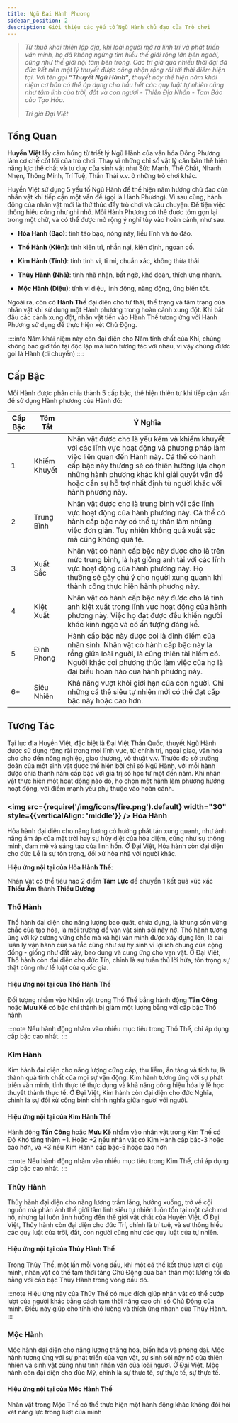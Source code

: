 ```yaml
---
title: Ngũ Đại Hành Phương
sidebar_position: 2
description: Giới thiệu các yếu tố Ngũ Hành chủ đạo của Trò chơi
---
```


> *Từ thuở khai thiên lập địa, khi loài người mở ra linh trí và phát triển văn minh, họ đã không ngừng tìm
hiểu thế giới rộng lớn bên ngoài, cũng như thế giới nội tâm bên trong. Các trí giả qua nhiều thời
đại đã đúc kết nên một lý thuyết được công nhận rộng rãi tới thời điểm hiện tại. Với tên gọi **“Thuyết
Ngũ Hành”**, thuyết này thể hiện năm khái niệm cơ bản có thể áp dụng cho hầu hết các quy luật
tự nhiên cũng như tâm linh của trời, đất và con người - Thiên Địa Nhân - Tam Bảo của Tạo
Hóa.*
>
> *Trí giả Đại Việt*

## Tổng Quan


**Huyền Việt** lấy cảm hứng từ triết lý Ngũ Hành của văn hóa Đông Phương làm cơ chế cốt lõi của trò chơi. 
Thay vì những chỉ số vật lý căn bản thể hiện năng lực thể chất và tư duy của sinh vật như Sức Mạnh, Thể Chất, Nhanh Nhẹn, Thông Minh, Trí Tuệ, Thần Thái v.v. ở những trò chơi khác.

Huyền Việt sử dụng 5 yếu tố Ngũ Hành để thể hiện năm hướng chủ đạo của nhân vật khi tiếp cận một vấn đề (gọi là Hành Phương). Vì sau cùng, hành động của nhân vật mới là thứ thúc đẩy trò chơi và câu chuyện. 
Để tiện việc thông hiểu cũng như ghi nhớ. Mỗi Hành Phương có thể được tóm gọn lại trong một chữ, và có thể được mở rộng ý nghĩ tùy vào hoàn cảnh, như sau.


- **Hỏa Hành (Bạo)**: tính táo bạo, nóng nảy, liều lĩnh và áo đảo.

- **Thổ Hành (Kiên)**: tính kiên trì, nhẫn nại, kiên định, ngoan cố.

- **Kim Hành (Tinh)**: tính tinh vi, tỉ mỉ, chuẩn xác, không thừa thãi

- **Thủy Hành (Nhã)**: tính nhã nhặn, bất ngờ, khó đoán, thích ứng nhanh.

- **Mộc Hành (Diệu)**: tính vi diệu, linh động, năng động, ứng biến tốt.

Ngoài ra, còn có **Hành Thế** đại diện cho tư thái, thể trạng và tâm trạng của nhân vật khi sử dụng một Hành phương trong hoàn cảnh xung đột. Khi bắt đầu các cảnh xung đột, nhân vật tiến vào Hành Thế tương ứng với Hành Phương sử dụng để thực hiện xét Chủ Động.

::::info
Năm khái niệm này còn đại
diện cho Năm tính chất của Khí, chúng không bao giờ tồn tại độc lập mà luôn tương tác với nhau, vì vậy chúng được gọi là Hành (di chuyển)
::::

## Cấp Bậc
Mỗi Hành được phân chia thành 5 cấp bậc, thể hiện thiên tư khi tiếp cận vấn đề sử dụng Hành phương của Hành đó:

| Cấp Bậc | Tóm Tắt | Ý Nghĩa     |
|--------|-------------|---|
| 1      | Khiếm Khuyết | Nhân vật được cho là yếu kém và khiếm khuyết với các lĩnh vực hoạt động và phương pháp làm việc liên quan đến Hành này. Cá thể có hành cấp bậc này thường sẽ có thiên hướng lựa chọn những hành phương khác khi giải quyết vấn đề hoặc cần sự hỗ trợ nhất định từ người khác với hành phương này. |
| 2      | Trung Bình  | Nhân vật được cho là trung bình với các lĩnh vực hoạt động của hành phương này. Cá thể có hành cấp bậc này có thể tự thân làm những việc đơn giản. Tuy nhiên không quá xuất sắc mà cũng không quá tệ. |
| 3      | Xuất Sắc  | Nhân vật có hành cấp bậc này được cho là trên mức trung bình, là hạt giống anh tài với các lĩnh vực hoạt động của hành phương này. Họ thường sẽ gây chú ý cho người xung quanh khi thành công thực hiện hành phương này. |
| 4      | Kiệt Xuất         | Nhân vật có hành cấp bậc này được cho là tinh anh kiệt xuất trong lĩnh vực hoạt động của hành phương này. Việc họ đạt được đều khiến người khác kinh ngạc và có ấn tượng đáng kể. |
| 5      | Đỉnh Phong     | Hành cấp bậc này được coi là đỉnh điểm của nhân sinh. Nhân vật có hành cấp bậc này là rồng giữa loài người, là cũng thiên tài hiếm có. Người khác coi phương thức làm việc của họ là đại biểu hoàn hảo của hành phương này. |
| 6+     | Siêu Nhiên  | Khả năng vượt khỏi giới hạn của con người. Chỉ những cá thể siêu tự nhiên mới có thể đạt cấp bậc này hoặc cao hơn.|


## Tương Tác
Tại lục địa Huyền Việt, đặc biệt là Đại Việt Thần Quốc, thuyết Ngũ Hành được sử dụng rộng rãi
trong mọi lĩnh vực, từ chính trị, ngoại giao, văn hóa cho cho đến nông nghiệp, giao thương, võ
thuật v.v. Thước đo sở trường đoản của một sinh vật được thể hiện bởi chỉ số Ngũ Hành, với
mỗi hành được chia thành năm cấp bậc với giá trị số học từ một đến năm. Khi nhân vật thực
hiện một hoạt động nào đó, họ chọn một hành làm phương hướng hoạt động, với điểm mạnh
yếu phụ thuộc vào hoàn cảnh.


###  <HoaHanhColor><img src={require('/img/icons/fire.png').default} width="30" style={{verticalAlign: 'middle'}} /> Hỏa Hành</HoaHanhColor>
<HoaHanhColor gradient="false">Hỏa hành</HoaHanhColor> đại diện cho năng lượng có hướng phát tán xung quanh, như ánh nắng ấm áp của mặt trời hay sự hủy diệt của hỏa diệm, cũng như sự thông minh, đam mê và sáng tạo của linh
hồn. Ở Đại Việt, Hỏa hành còn đại diện cho đức Lễ là sự tôn trọng, đối xử hòa nhã với người
khác.

**Hiệu ứng nội tại của Hỏa Hành Thế**:

Nhân Vật có thể tiêu hao 2 điểm **Tâm Lực** để chuyển 1 kết quả xúc xắc **Thiếu Âm** thành **Thiếu Dương**


### <ThoHanhColor>Thổ Hành</ThoHanhColor>
<ThoHanhColor gradient="false">Thổ hành</ThoHanhColor> đại diện cho năng lượng bao quát, chứa đựng, là khung sồn vững chắc của tạo
hóa, là môi trường để vạn vật sinh sôi nảy nở. Thổ hành tương ứng với kỷ cương vững chắc
mà xã hội văn minh được xây dựng lên, là cái luân lý vận hành của xã tắc cũng như sự hy sinh
vì lợi ích chung của cộng đồng - giống như đất vậy, bao dung và cung ứng cho vạn vật. Ở Đại
Việt, Thổ hành còn đại diện cho đức Tín, chính là sự tuân thủ lời hứa, tôn trọng sự thật cũng
như lề luật của quốc gia.

#### Hiệu ứng nội tại của Thổ Hành Thế

Đối tượng nhắm vào Nhân vật trong Thổ Thế bằng hành động **Tấn Công** hoặc **Mưu Kế** có bậc chí thành bị giảm một lượng bằng với cấp bậc <ThoHanhColor gradient="false">Thổ hành</ThoHanhColor>

:::note
Nếu hành động nhắm vào nhiều mục tiêu trong Thổ Thế, chỉ áp dụng cấp bậc cao nhất. 
:::

### <KimHanhColor>Kim Hành</KimHanhColor>
<KimHanhColor gradient="false">Kim hành</KimHanhColor> đại diện cho năng lượng cứng cáp, thu liễm, ẩn tàng và tích tụ, là thành quả tinh chất
của mọi sự vận động. Kim hành tương ứng với sự phát triển văn minh, tính thực tế thực dụng
và khả năng công hiệu hóa lý lẽ học thuyết thành thực tế. Ở Đại Việt, Kim hành còn đại diện
cho đức Nghĩa, chính là sự đối xử công bình chính nghĩa giữa người với người.

#### Hiệu ứng nội tại của Kim Hành Thế
Hành động **Tấn Công** hoặc **Mưu Kế** nhắm vào nhân vật trong <KimHanhColor gradient="false">Kim Thế</KimHanhColor> có Độ Khó tăng thêm +1. Hoặc +2 nếu nhân vật có <KimHanhColor gradient="false">Kim Hành</KimHanhColor> cấp bậc-3 hoặc cao hơn, và +3 nếu <KimHanhColor gradient="false">Kim Hành</KimHanhColor> cấp bậc-5 hoặc cao hơn

:::note
Nếu hành động nhắm vào nhiều mục tiêu trong Kim Thế, chỉ áp dụng cấp bậc cao nhất. 
:::

### <ThuyHanhColor>Thủy Hành</ThuyHanhColor>
<ThuyHanhColor gradient="false">Thủy hành</ThuyHanhColor> đại diện cho năng lượng trầm lắng, hướng xuống, trở về cội nguồn mà phản ánh
thế giới tâm linh siêu tự nhiên luôn tồn tại một cách mơ hồ, nhưng lại luôn ảnh hưởng đến thế
giới vật chất của Huyền Việt. Ở Đại Việt, Thủy hành còn đại diện cho đức Trí, chính là trí tuệ, và
sự thông hiểu các quy luật của trời, đất, con người cũng như các quy luật của tự nhiên.

#### Hiệu ứng nội tại của Thủy Hành Thế

Trong <ThuyHanhColor gradient="false">Thủy Thế</ThuyHanhColor>, một lần mỗi vòng đấu, khi một cá thể kết thúc lượt đi của mình, nhân vật có thể tạm thời tăng Chủ Động của bản thân một lượng tối đa bằng với cấp bậc <ThuyHanhColor gradient="false">Thủy Hành</ThuyHanhColor> trong vòng đấu đó.

:::note
Hiệu ứng này của Thủy Thế có mục đích giúp nhân vật có thể cướp lượt của người khác bằng cách tạm thời nâng cao chỉ số Chủ Động của mình. Điều này giúp cho tính khó lường và thích ứng nhanh của Thủy Hành.
:::

### <MocHanhColor>Mộc Hành</MocHanhColor>
<MocHanhColor gradient="false">Mộc hành</MocHanhColor> đại diện cho năng lượng thăng hoa, biến hóa và phóng đại. Mộc hành tương ứng với
sự phát triển của vạn vật, sự sinh sôi nảy nở của thiên nhiên và sinh vật cũng như tính nhân
văn của loài người. Ở Đại Việt, Mộc hành còn đại diện cho đức Mỹ, chính là sự thực tế, sự thực tế, sự thực tế.

#### Hiệu ứng nội tại của Mộc Hành Thế

Nhân vật trong <MocHanhColor gradient="false">Mộc Thế</MocHanhColor> có thể thực hiện một hành động khác không đòi hỏi xét năng lực trong lượt của mình 